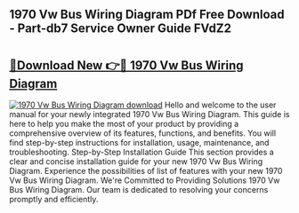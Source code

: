 ## 1970 Vw Bus Wiring Diagram PDf Free Download - Part-db7 Service Owner Guide FVdZ2

# <h2><a href="http://dfigoio.blite.top/?on=1970+Vw+Bus+Wiring+Diagram">🔗Download New 👉🔴 1970 Vw Bus Wiring Diagram</a></h2>

[![1970 Vw Bus Wiring Diagram download](https://i.imgur.com/lujVjoI.png)](http://dfigoio.blite.top/?on=1970+Vw+Bus+Wiring+Diagram)
Hello and welcome to the user manual for your newly integrated 1970 Vw Bus Wiring Diagram. This guide is here to help you make the most of your product by providing a comprehensive overview of its features, functions, and benefits. You will find step-by-step instructions for installation, usage, maintenance, and troubleshooting. Step-by-Step Installation Guide This section provides a clear and concise installation guide for your new 1970 Vw Bus Wiring Diagram. Experience the possibilities of list of features with your new 1970 Vw Bus Wiring Diagram. We're Committed to Providing Solutions 1970 Vw Bus Wiring Diagram. Our team is dedicated to resolving your concerns promptly and efficiently.
